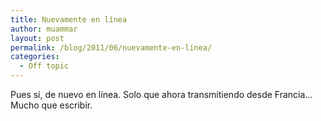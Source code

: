 ```yaml
---
title: Nuevamente en línea
author: muammar
layout: post
permalink: /blog/2011/06/nuevamente-en-linea/
categories:
  - Off topic
---
```

Pues sí, de nuevo en línea. Solo que ahora transmitiendo desde Francia&#8230; Mucho que escribir.